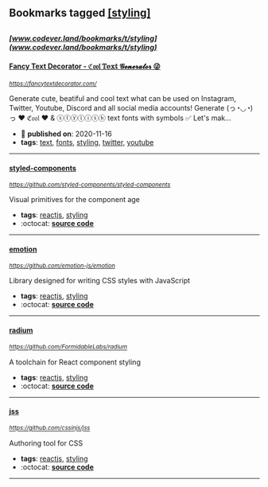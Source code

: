 ## Bookmarks tagged [[styling]](https://www.codever.land/search?q=[styling])

_<sup><sup>[www.codever.land/bookmarks/t/styling](www.codever.land/bookmarks/t/styling)</sup></sup>_
---
#### [Fancy Text Decorator - ℭ𝔬𝔬𝔩 𝕋𝕖𝕩𝕥 𝓖𝓮𝓷𝓮𝓻𝓪𝓽𝓸𝓻 😜](https://fancytextdecorator.com/)
_<sup>https://fancytextdecorator.com/</sup>_

Generate cute, beatiful and cool text what can be used on Instagram, Twitter, Youtube, Discord and all social media accounts! Generate (っ◔◡◔)っ ♥ ℭ𝔬𝔬𝔩 ♥ & ⓢⓣⓨⓛⓘⓢⓗ text fonts with symbols ✅ Let's mak...
* :calendar: **published on**: 2020-11-16
* **tags**: [text](../tagged/text.md), [fonts](../tagged/fonts.md), [styling](../tagged/styling.md), [twitter](../tagged/twitter.md), [youtube](../tagged/youtube.md)
---
#### [styled-components](https://github.com/styled-components/styled-components)
_<sup>https://github.com/styled-components/styled-components</sup>_

Visual primitives for the component age
* **tags**: [reactjs](../tagged/reactjs.md), [styling](../tagged/styling.md)
* :octocat: **[source code](https://github.com/styled-components/styled-components)**
---
#### [emotion](https://github.com/emotion-js/emotion)
_<sup>https://github.com/emotion-js/emotion</sup>_

Library designed for writing CSS styles with JavaScript
* **tags**: [reactjs](../tagged/reactjs.md), [styling](../tagged/styling.md)
* :octocat: **[source code](https://github.com/emotion-js/emotion)**
---
#### [radium](https://github.com/FormidableLabs/radium)
_<sup>https://github.com/FormidableLabs/radium</sup>_

A toolchain for React component styling
* **tags**: [reactjs](../tagged/reactjs.md), [styling](../tagged/styling.md)
* :octocat: **[source code](https://github.com/FormidableLabs/radium)**
---
#### [jss](https://github.com/cssinjs/jss)
_<sup>https://github.com/cssinjs/jss</sup>_

Authoring tool for CSS
* **tags**: [reactjs](../tagged/reactjs.md), [styling](../tagged/styling.md)
* :octocat: **[source code](https://github.com/cssinjs/jss)**
---
